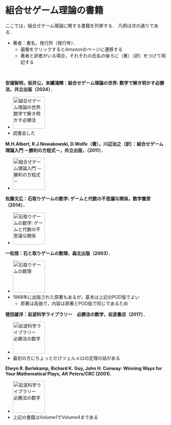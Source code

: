 # 組合せゲーム理論の書籍

ここでは，組合せゲーム理論に関する書籍を列挙する．
凡例は次の通りである．
- 著者：書名，発行所（発行年）．
    - 画像をクリックするとAmazonのページに遷移する
    - 著者と訳者がいる場合，それぞれの氏名の後ろに（著）（訳）をつけて明記する
<br>

**安福智明，坂井公，末續鴻輝：組合せゲーム理論の世界: 数学で解き明かす必勝法，共立出版（2024）．**
- <a href="https://www.amazon.co.jp/dp/4320115589" target="_blank"><img src="https://m.media-amazon.com/images/I/71K0LYzowyL._SY522_.jpg" alt="組合せゲーム理論の世界: 数学で解き明かす必勝法" width="100"></a>
- 読書会した

**M.H.Albert, R.J.Nowakowski, D.Wolfe（著），川辺治之（訳）：組合せゲーム理論入門 －勝利の方程式－，共立出版，（2011）．**
- <a href="https://www.amazon.co.jp/dp/432001975X" target="_blank"><img src="https://m.media-amazon.com/images/I/51tjC1JCE7L.jpg" alt="組合せゲーム理論入門 －勝利の方程式－" width="100"></a>

**佐藤文広：石取りゲームの数学: ゲームと代数の不思議な関係，数学書房（2014）．**
- <a href="https://www.amazon.co.jp/dp/490334276X" target="_blank"><img src="https://m.media-amazon.com/images/I/61i3avoBPQL._SY522_.jpg" alt="石取りゲームの数学: ゲームと代数の不思議な関係" width="100"></a>

**一松信：石と取りゲームの数理，森北出版（2003）．**
- <a href="https://www.amazon.co.jp/dp/462701029X" target="_blank"><img src="https://m.media-amazon.com/images/I/41kVx1bRi6L.jpg" alt="石取りゲームの数理" width="100"></a>
- 1968年に出版された原著もあるが，基本は上記のPOD版でよい
    - 原著は高価で，内容は原著とPOD版で同じであるため

**徳田雄洋：岩波科学ライブラリー　必勝法の数学，岩波書店（2017）．**
- <a href="https://www.amazon.co.jp/dp/4000296639" target="_blank"><img src="https://m.media-amazon.com/images/I/71A+GL2btiL._SY522_.jpg" alt="岩波科学ライブラリー　必勝法の数学" width="100"></a>
- 最初の方にちょっとだけツェルメロの定理の話がある

**Elwyn R. Berlekamp, Richard K. Guy, John H. Conway: Winning Ways for Your Mathematical Plays, *AK Peters/CRC* (2001).**
- <a href="https://www.amazon.co.jp/dp/1568811306" target="_blank"><img src="https://m.media-amazon.com/images/I/61zWy9u87IL._SY522_.jpg" alt="岩波科学ライブラリー　必勝法の数学" width="100"></a>
- 上記の書籍はVolume1でVolume4まである






